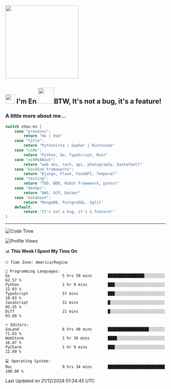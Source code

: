 <img align='center' src="https://media.giphy.com/media/GP1TJJSV4Ys1r64q2A/giphy.gif" width="230">

<h2><img src="https://emojis.slackmojis.com/emojis/images/1531849430/4246/blob-sunglasses.gif?1531849430" width="30"/> I'm En <img src="https://media.giphy.com/media/12oufCB0MyZ1Go/giphy.gif" width="50">BTW, It's not a bug, it's a feature!</h2>


<!-- <img align='right' src="https://media.giphy.com/media/M9gbBd9nbDrOTu1Mqx/giphy.gif" width="230"> -->


### A little more about me... 
<!--
```javascript
const zhou-en = {
    pronouns: "He" | "Him",
    title: "Pythonista" | "Gopher" | "Rustacean",
    code: ["Python", "Go", "Rust", "TypeScript"],
    askMeAbout: ["web dev", "tech", "app dev", "photography"],
    technologies: {
        backEnd: {
            python: ["Django", "Flask", "FaskAPI"],
            go: []
        },
        scraping: ["selenium", "scrapy", "spider"],
        testing: ["Robot Framework"],
        devOps: ["AWS", "Docker", "GCP", "Nginx"],
        databases: ["mongo", "postgresql", "sqlite"],
        misc: ["Firebase", "Heroku"]
    },
    architecture: ["Event Driven Architecture", "Microservices"],
    currentFocus: ["Temporal", "Rust"],
    funFact: "It's not a bug, it's a feature!"
};
```
  -->

```go
switch zhou-en {
    case "pronouns":
        return "He | Him"
    case "title":
        return "Pythonista | Gopher | Rustacean"
    case "code":
        return "Python, Go, TypeScript, Rust"
    case "askMeAbout":
        return "web dev, tech, api, photography, basketball"
    case "backEnd Frameworks":
        return "Django, Flask, FaskAPI, Temporal"
    case "testing":
        return "TDD, BDD, Robot Framework, pytest"
    case "devOps":
        return "AWS, GCP, Docker"
    case "database":
        return "MongoDB, PostgreSQL, Sqlit"
    default:
        return "It's not a bug, it's a feature!"
}
```




---
<!--START_SECTION:waka-->
![Code Time](http://img.shields.io/badge/Code%20Time-1%2C935%20hrs%2017%20mins-blue)

![Profile Views](http://img.shields.io/badge/Profile%20Views-0-blue)

📊 **This Week I Spent My Time On** 

```text
🕑︎ Time Zone: America/Regina

💬 Programming Languages: 
Go                       5 hrs 59 mins       ████████████████░░░░░░░░░   62.57 % 
Python                   1 hr 9 mins         ███░░░░░░░░░░░░░░░░░░░░░░   12.03 % 
TypeScript               57 mins             ███░░░░░░░░░░░░░░░░░░░░░░   10.03 % 
JavaScript               31 mins             █░░░░░░░░░░░░░░░░░░░░░░░░   05.55 % 
Diff                     21 mins             █░░░░░░░░░░░░░░░░░░░░░░░░   03.68 % 

🔥 Editors: 
GoLand                   6 hrs 48 mins       ██████████████████░░░░░░░   71.03 % 
WebStorm                 1 hr 36 mins        ████░░░░░░░░░░░░░░░░░░░░░   16.87 % 
PyCharm                  1 hr 9 mins         ███░░░░░░░░░░░░░░░░░░░░░░   12.09 % 

💻 Operating System: 
Mac                      9 hrs 34 mins       █████████████████████████   100.00 % 
```


 Last Updated on 21/12/2024 01:34:45 UTC
<!--END_SECTION:waka-->
